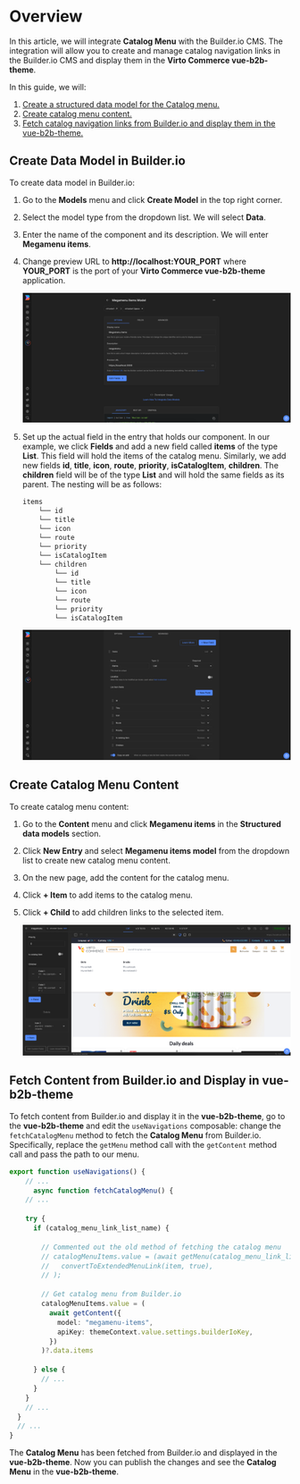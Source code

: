 # Overview

In this article, we will integrate **Catalog Menu** with the Builder.io CMS. The integration will allow you to create and manage catalog navigation links in the Builder.io CMS and display them in the **Virto Commerce vue-b2b-theme**.

In this guide, we will:

1. [Create a structured data model for the Catalog menu.](catalog-menu-intergration.md#create-data-model-in-builderio)
1. [Create catalog menu content.](catalog-menu-intergration.md#create-catalog-menu-content)
1. [Fetch catalog navigation links from Builder.io and display them in the vue-b2b-theme.](catalog-menu-intergration.md#create-catalog-menu-content)

## Create Data Model in Builder.io

To create data model in Builder.io:

1. Go to the **Models** menu and click **Create Model** in the top right corner. 
1. Select the model type from the dropdown list. We will select **Data**. 
1. Enter the name of the component and its description. We will enter **Megamenu items**. 
1. Change preview URL to **http://localhost:YOUR_PORT** where **YOUR_PORT** is the port of your **Virto Commerce vue-b2b-theme** application.

    ![Create Megamenu](media/create-megamenu-builder.png)

1. Set up the actual field in the entry that holds our component. In our example, we click **Fields** and add a new field called **items** of the type **List**. This field will hold the items of the catalog menu. Similarly, we add new fields **id**, **title**, **icon**, **route**, **priority**, **isCatalogItem**, **children**. The **children** field will be of the type **List** and will hold the same fields as its parent. The nesting will be as follows:

    ```text
    items
        └── id
        └── title
        └── icon
        └── route
        └── priority
        └── isCatalogItem
        └── children
            └── id
            └── title
            └── icon
            └── route
            └── priority
            └── isCatalogItem
    ```

    ![Add Megamenu Items](media/add-megamenu-items-builder.png)

## Create Catalog Menu Content

To create catalog menu content:

1. Go to the **Content** menu and click **Megamenu items** in the **Structured data models** section. 
1. Click **New Entry** and select **Megamenu items model** from the dropdown list to create new catalog menu content. 
1. On the new page, add the content for the catalog menu.
1. Click **+ Item** to add items to the catalog menu. 
1. Click **+ Child** to add children links to the selected item.

    ![Add Megamenu Block](media/add-megamenu-block-builder.png)


## Fetch Content from Builder.io and Display in vue-b2b-theme

To fetch content from Builder.io and display it in the **vue-b2b-theme**, go to the **vue-b2b-theme** and edit the `useNavigations` composable: change the `fetchCatalogMenu` method to fetch the **Catalog Menu** from Builder.io. Specifically, replace the `getMenu` method call with the `getContent` method call and pass the path to our menu.

  ```typescript title="client-app/core/composables/useNavigations.ts" linenums="1"
  export function useNavigations() {
      // ...
        async function fetchCatalogMenu() {
      // ...

      try {
        if (catalog_menu_link_list_name) {

          // Commented out the old method of fetching the catalog menu
          // catalogMenuItems.value = (await getMenu(catalog_menu_link_list_name)).map((item) =>
          //   convertToExtendedMenuLink(item, true),
          // );

          // Get catalog menu from Builder.io
          catalogMenuItems.value = (
            await getContent({
              model: "megamenu-items",
              apiKey: themeContext.value.settings.builderIoKey,
            })
          )?.data.items

        } else {
          // ...
        }
      }
      // ...
    }
    // ...
  }
  ```

The **Catalog Menu** has been fetched from Builder.io and displayed in the **vue-b2b-theme**. Now you can publish the changes and see the **Catalog Menu** in the **vue-b2b-theme**.
